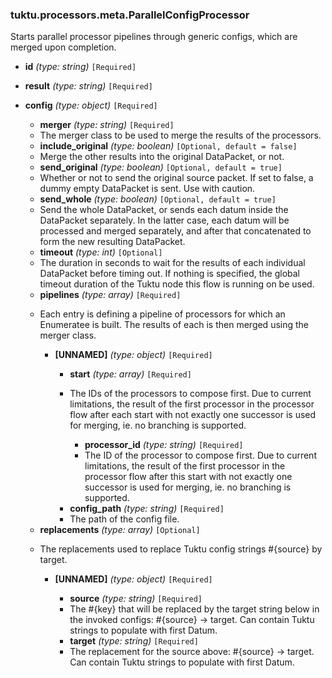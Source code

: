 ### tuktu.processors.meta.ParallelConfigProcessor
Starts parallel processor pipelines through generic configs, which are merged upon completion.

  * **id** *(type: string)* `[Required]`

  * **result** *(type: string)* `[Required]`

  * **config** *(type: object)* `[Required]`

    * **merger** *(type: string)* `[Required]`
    - The merger class to be used to merge the results of the processors.

    * **include_original** *(type: boolean)* `[Optional, default = false]`
    - Merge the other results into the original DataPacket, or not.

    * **send_original** *(type: boolean)* `[Optional, default = true]`
    - Whether or not to send the original source packet. If set to false, a dummy empty DataPacket is sent. Use with caution.

    * **send_whole** *(type: boolean)* `[Optional, default = true]`
    - Send the whole DataPacket, or sends each datum inside the DataPacket separately. In the latter case, each datum will be processed and merged separately, and after that concatenated to form the new resulting DataPacket.

    * **timeout** *(type: int)* `[Optional]`
    - The duration in seconds to wait for the results of each individual DataPacket before timing out. If nothing is specified, the global timeout duration of the Tuktu node this flow is running on be used.

    * **pipelines** *(type: array)* `[Required]`
    - Each entry is defining a pipeline of processors for which an Enumeratee is built. The results of each is then merged using the merger class.

      * **[UNNAMED]** *(type: object)* `[Required]`

        * **start** *(type: array)* `[Required]`
        - The IDs of the processors to compose first. Due to current limitations, the result of the first processor in the processor flow after each start with not exactly one successor is used for merging, ie. no branching is supported.

          * **processor_id** *(type: string)* `[Required]`
          - The ID of the processor to compose first. Due to current limitations, the result of the first processor in the processor flow after this start with not exactly one successor is used for merging, ie. no branching is supported.

        * **config_path** *(type: string)* `[Required]`
        - The path of the config file.

    * **replacements** *(type: array)* `[Optional]`
    - The replacements used to replace Tuktu config strings #{source} by target.

      * **[UNNAMED]** *(type: object)* `[Required]`

        * **source** *(type: string)* `[Required]`
        - The #{key} that will be replaced by the target string below in the invoked configs: #{source} -> target. Can contain Tuktu strings to populate with first Datum.

        * **target** *(type: string)* `[Required]`
        - The replacement for the source above: #{source} -> target. Can contain Tuktu strings to populate with first Datum.


